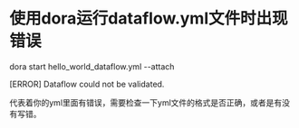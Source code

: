
# 使用dora运行dataflow.yml文件时出现错误
dora start hello_world_dataflow.yml --attach


[ERROR]
Dataflow could not be validated.

代表着你的yml里面有错误，需要检查一下yml文件的格式是否正确，或者是有没有写错。

